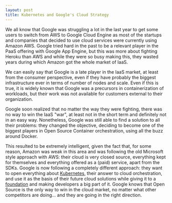 ```yaml
---
layout: post
title: Kubernetes and Google's Cloud Strategy
---
```


We all know that Google was struggling a lot in the last year to get some users
to switch from AWS to Google Cloud Engine as most of the startups and companies
that decided to use cloud services were currently using Amazon AWS. Google
tried hard in the past to be a relevant player in the PaaS offering with Google
App Engine, but this was more about fighting Heroku than AWS and while they
were so busy making this, they wasted years during which Amazon got the whole
market of IaaS.

We can easily say that Google is a late player in the IaaS market, at least
from the consumer perspective, even if they have probably the biggest
infrastructure ever in terms of number of nodes and scale. Even if this is
true, it is widely known that Google was a precursors in containerization of
workloads, but their work was not available for customers external to their
organization. 

Google soon realized that no matter the way they were fighting, there was no
way to win the IaaS "war", at least not in the short term and definitely not in an easy way. 
Nonetheless, Google was still able to find a solution to all their problems: they changed the objective, 
deciding to become one of the biggest players in Open Source Container orchestration, 
using all the buzz around Docker. 

This resulted to be extremely intelligent, given the  fact that, for some reason, 
Amazon was weak in this area and was following the old Microsoft style approach with AWS: 
their cloud is very closed source, everything kept for themselves and everything offered as a (paid) service, 
apart from the SDKs. Google is now following a completely different approach: 
they want to open everything about [Kubernetes](http://kubernetes.io/), their answer to cloud orchestration, 
and use it as the basis of their future cloud solutions while giving it to a [foundation](https://cncf.io/) 
and making developers a big part of it. Google knows that Open Source is the only way to win in the cloud market, 
no matter what other competitors are doing... and they are going in the right direction.


